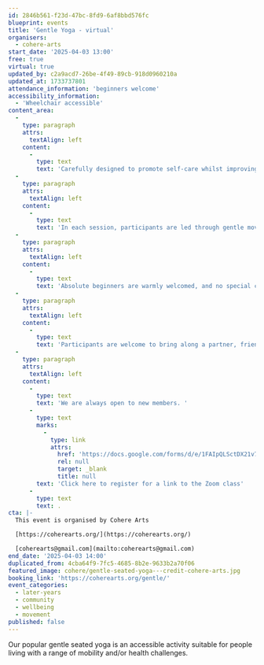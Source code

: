```yaml
---
id: 2846b561-f23d-47bc-8fd9-6af8bbd576fc
blueprint: events
title: 'Gentle Yoga - virtual'
organisers:
  - cohere-arts
start_date: '2025-04-03 13:00'
free: true
virtual: true
updated_by: c2a9acd7-26be-4f49-89cb-918d0960210a
updated_at: 1733737801
attendance_information: 'beginners welcome'
accessibility_information:
  - 'Wheelchair accessible'
content_area:
  -
    type: paragraph
    attrs:
      textAlign: left
    content:
      -
        type: text
        text: 'Carefully designed to promote self-care whilst improving physical and mental wellbeing, the activity offers a gentle way to ease back into exercise.'
  -
    type: paragraph
    attrs:
      textAlign: left
    content:
      -
        type: text
        text: 'In each session, participants are led through gentle movements and poses to relaxing music, with all activity taking place seated on a chair. The lead practitioner will invite everyone to adapt how they engage according to their own individual need, offering a range of options to choose from. '
  -
    type: paragraph
    attrs:
      textAlign: left
    content:
      -
        type: text
        text: 'Absolute beginners are warmly welcomed, and no special clothing or equipment is required. '
  -
    type: paragraph
    attrs:
      textAlign: left
    content:
      -
        type: text
        text: 'Participants are welcome to bring along a partner, friend or carer.'
  -
    type: paragraph
    attrs:
      textAlign: left
    content:
      -
        type: text
        text: 'We are always open to new members. '
      -
        type: text
        marks:
          -
            type: link
            attrs:
              href: 'https://docs.google.com/forms/d/e/1FAIpQLSctDX21v7impCywbrHBScnnZlM1bQ5KHZspzHlMtRl8C3sQPQ/viewform'
              rel: null
              target: _blank
              title: null
        text: 'Click here to register for a link to the Zoom class'
      -
        type: text
        text: .
cta: |-
  This event is organised by Cohere Arts

  [https://coherearts.org/](https://coherearts.org/)

  [coherearts@gmail.com](mailto:coherearts@gmail.com)
end_date: '2025-04-03 14:00'
duplicated_from: 4cba64f9-7fc5-4685-8b2e-9633b2a70f06
featured_image: cohere/gentle-seated-yoga---credit-cohere-arts.jpg
booking_link: 'https://coherearts.org/gentle/'
event_categories:
  - later-years
  - community
  - wellbeing
  - movement
published: false
---
```

Our popular gentle seated yoga is an accessible activity suitable for people living with a range of mobility and/or health challenges.
